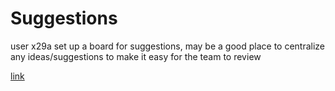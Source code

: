 # Suggestions

user x29a set up a board for suggestions, may be a good place to centralize any ideas/suggestions to make it easy for the team to review

[link](https://board.net/p/Minimal_Phone_Ideas_and_Suggestions)